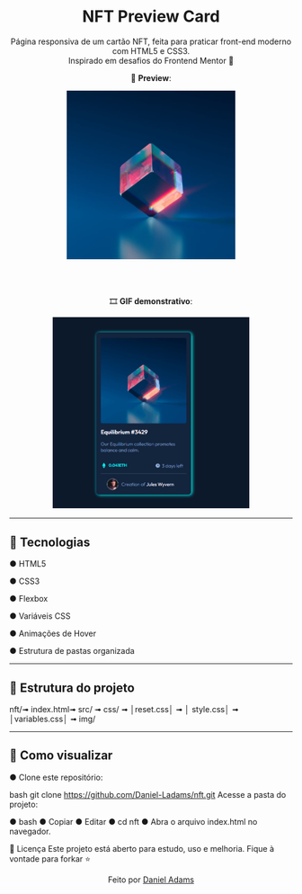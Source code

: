 <h1 align="center">NFT Preview Card</h1>

<p align="center">
  Página responsiva de um cartão NFT, feita para praticar front-end moderno com HTML5 e CSS3. <br>
  Inspirado em desafios do Frontend Mentor 🚀
</p>

<div align="center">
  
  📸 <strong>Preview</strong>:
  
  <img src="./nft/src/img/image-equilibrium.jpg" alt="NFT Preview" width="300px">

  <br><br>
  
  🎞️ <strong>GIF demonstrativo</strong>:
  
  <img src="./nft/src/img/animacao-nft.gif" alt="NFT Preview" width="350px">

</div>

---

## 🚀 Tecnologias

● HTML5

● CSS3

● Flexbox

● Variáveis CSS

● Animações de Hover

● Estrutura de pastas organizada

---

## 📁 Estrutura do projeto

nft/➟ index.html➟ src/ ➟ css/ ➟ │reset.css│ ➟ │ style.css│ ➟ │variables.css│ ➟ img/


---

## 📌 Como visualizar

● Clone este repositório:
   
bash
   git clone https://github.com/Daniel-Ladams/nft.git
Acesse a pasta do projeto:

● bash
● Copiar
● Editar
● cd nft
● Abra o arquivo index.html no navegador.

📄 Licença
Este projeto está aberto para estudo, uso e melhoria. Fique à vontade para forkar ⭐

<p align="center">Feito por <a href="https://github.com/Daniel-Ladams" target="_blank">Daniel Adams</a></p>
